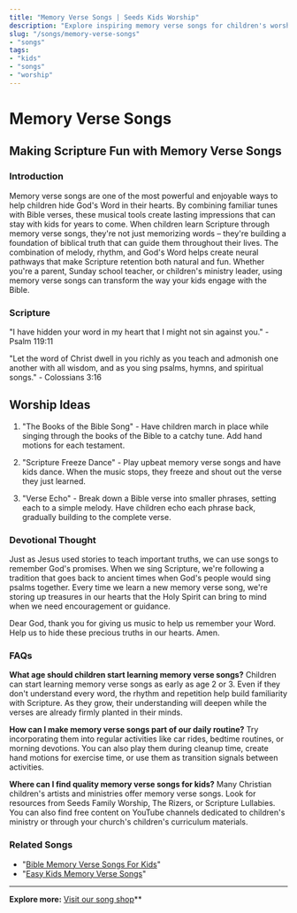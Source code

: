 ```yaml
---
title: "Memory Verse Songs | Seeds Kids Worship"
description: "Explore inspiring memory verse songs for children's worship and faith development. Biblical music resources for families and ministry."
slug: "/songs/memory-verse-songs"
- "songs"
tags:
- "kids"
- "songs"
- "worship"
---
```


# Memory Verse Songs

## Making Scripture Fun with Memory Verse Songs

### Introduction
Memory verse songs are one of the most powerful and enjoyable ways to help children hide God's Word in their hearts. By combining familiar tunes with Bible verses, these musical tools create lasting impressions that can stay with kids for years to come. When children learn Scripture through memory verse songs, they're not just memorizing words – they're building a foundation of biblical truth that can guide them throughout their lives. The combination of melody, rhythm, and God's Word helps create neural pathways that make Scripture retention both natural and fun. Whether you're a parent, Sunday school teacher, or children's ministry leader, using memory verse songs can transform the way your kids engage with the Bible.

### Scripture
"I have hidden your word in my heart that I might not sin against you." - Psalm 119:11

"Let the word of Christ dwell in you richly as you teach and admonish one another with all wisdom, and as you sing psalms, hymns, and spiritual songs." - Colossians 3:16

## Worship Ideas
1. "The Books of the Bible Song" - Have children march in place while singing through the books of the Bible to a catchy tune. Add hand motions for each testament.

2. "Scripture Freeze Dance" - Play upbeat memory verse songs and have kids dance. When the music stops, they freeze and shout out the verse they just learned.

3. "Verse Echo" - Break down a Bible verse into smaller phrases, setting each to a simple melody. Have children echo each phrase back, gradually building to the complete verse.

### Devotional Thought
Just as Jesus used stories to teach important truths, we can use songs to remember God's promises. When we sing Scripture, we're following a tradition that goes back to ancient times when God's people would sing psalms together. Every time we learn a new memory verse song, we're storing up treasures in our hearts that the Holy Spirit can bring to mind when we need encouragement or guidance.

Dear God, thank you for giving us music to help us remember your Word. Help us to hide these precious truths in our hearts. Amen.

### FAQs
**What age should children start learning memory verse songs?**
Children can start learning memory verse songs as early as age 2 or 3. Even if they don't understand every word, the rhythm and repetition help build familiarity with Scripture. As they grow, their understanding will deepen while the verses are already firmly planted in their minds.

**How can I make memory verse songs part of our daily routine?**
Try incorporating them into regular activities like car rides, bedtime routines, or morning devotions. You can also play them during cleanup time, create hand motions for exercise time, or use them as transition signals between activities.

**Where can I find quality memory verse songs for kids?**
Many Christian children's artists and ministries offer memory verse songs. Look for resources from Seeds Family Worship, The Rizers, or Scripture Lullabies. You can also find free content on YouTube channels dedicated to children's ministry or through your church's children's curriculum materials.

### Related Songs

- "[Bible Memory Verse Songs For Kids](/songs/bible-memory-verse-songs-for-kids/)"
- "[Easy Kids Memory Verse Songs](/songs/easy-kids-memory-verse-songs/)"

---

**Explore more:** [Visit our song shop](https://seedskidsworship.com/shop)**

<!-- Schema Markup -->
<script type="application/ld+json">
{
  "@context": "https://schema.org",
  "@type": "MusicRecording",
  "name": "Memory Verse Songs",
  "byArtist": {
    "@type": "MusicGroup",
    "name": "Seeds Kids Worship"
  },
  "isFamilyFriendly": true,
  "url": "https://seedskidsworship.com/songs/memory-verse-songs/"
}
</script>